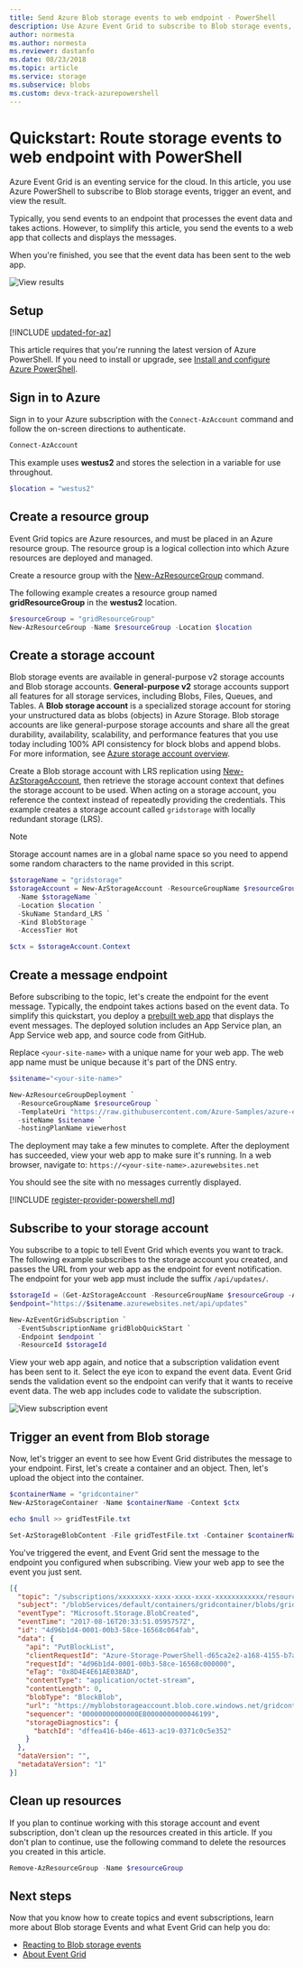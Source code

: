 ```yaml
---
title: Send Azure Blob storage events to web endpoint - PowerShell
description: Use Azure Event Grid to subscribe to Blob storage events, trigger an event, and view the result. Use Azure PowerShell to route storage events to a web endpoint.
author: normesta
ms.author: normesta
ms.reviewer: dastanfo
ms.date: 08/23/2018
ms.topic: article
ms.service: storage
ms.subservice: blobs 
ms.custom: devx-track-azurepowershell
---
```


# Quickstart: Route storage events to web endpoint with PowerShell

Azure Event Grid is an eventing service for the cloud. In this article, you use Azure PowerShell to subscribe to Blob storage events, trigger an event, and view the result.

Typically, you send events to an endpoint that processes the event data and takes actions. However, to simplify this article, you send the events to a web app that collects and displays the messages.

When you're finished, you see that the event data has been sent to the web app.

![View results](./media/storage-blob-event-quickstart-powershell/view-results.png)

## Setup

[!INCLUDE [updated-for-az](../../../includes/updated-for-az.md)]

This article requires that you're running the latest version of Azure PowerShell. If you need to install or upgrade, see [Install and configure Azure PowerShell](/powershell/azure/install-azure-powershell).

## Sign in to Azure

Sign in to your Azure subscription with the `Connect-AzAccount` command and follow the on-screen directions to authenticate.

```powershell
Connect-AzAccount
```

This example uses **westus2** and stores the selection in a variable for use throughout.

```powershell
$location = "westus2"
```

## Create a resource group

Event Grid topics are Azure resources, and must be placed in an Azure resource group. The resource group is a logical collection into which Azure resources are deployed and managed.

Create a resource group with the [New-AzResourceGroup](/powershell/module/az.resources/new-azresourcegroup) command.

The following example creates a resource group named **gridResourceGroup** in the **westus2** location.

```powershell
$resourceGroup = "gridResourceGroup"
New-AzResourceGroup -Name $resourceGroup -Location $location
```

## Create a storage account

Blob storage events are available in general-purpose v2 storage accounts and Blob storage accounts. **General-purpose v2** storage accounts  support all features for all storage services, including Blobs, Files, Queues, and Tables. A **Blob storage account** is a specialized storage account for storing your unstructured data as blobs (objects) in Azure Storage. Blob storage accounts are like general-purpose storage accounts and share all the great durability, availability, scalability, and performance features that you use today including 100% API consistency for block blobs and append blobs. For more information, see [Azure storage account overview](../common/storage-account-overview.md).

Create a Blob storage account with LRS replication using [New-AzStorageAccount](/powershell/module/az.storage/New-azStorageAccount), then retrieve the storage account context that defines the storage account to be used. When acting on a storage account, you reference the context instead of repeatedly providing the credentials. This example creates a storage account called `gridstorage` with locally redundant storage (LRS).

> [!NOTE]
> Storage account names are in a global name space so you need to append some random characters to the name provided in this script.

```powershell
$storageName = "gridstorage"
$storageAccount = New-AzStorageAccount -ResourceGroupName $resourceGroup `
  -Name $storageName `
  -Location $location `
  -SkuName Standard_LRS `
  -Kind BlobStorage `
  -AccessTier Hot

$ctx = $storageAccount.Context
```

## Create a message endpoint

Before subscribing to the topic, let's create the endpoint for the event message. Typically, the endpoint takes actions based on the event data. To simplify this quickstart, you deploy a [prebuilt web app](https://github.com/Azure-Samples/azure-event-grid-viewer) that displays the event messages. The deployed solution includes an App Service plan, an App Service web app, and source code from GitHub.

Replace `<your-site-name>` with a unique name for your web app. The web app name must be unique because it's part of the DNS entry.

```powershell
$sitename="<your-site-name>"

New-AzResourceGroupDeployment `
  -ResourceGroupName $resourceGroup `
  -TemplateUri "https://raw.githubusercontent.com/Azure-Samples/azure-event-grid-viewer/master/azuredeploy.json" `
  -siteName $sitename `
  -hostingPlanName viewerhost
```

The deployment may take a few minutes to complete. After the deployment has succeeded, view your web app to make sure it's running. In a web browser, navigate to: `https://<your-site-name>.azurewebsites.net`

You should see the site with no messages currently displayed.

[!INCLUDE [register-provider-powershell.md](../../event-grid/includes/register-provider-powershell.md)]

## Subscribe to your storage account

You subscribe to a topic to tell Event Grid which events you want to track. The following example subscribes to the storage account you created, and passes the URL from your web app as the endpoint for event notification. The endpoint for your web app must include the suffix `/api/updates/`.

```powershell
$storageId = (Get-AzStorageAccount -ResourceGroupName $resourceGroup -AccountName $storageName).Id
$endpoint="https://$sitename.azurewebsites.net/api/updates"

New-AzEventGridSubscription `
  -EventSubscriptionName gridBlobQuickStart `
  -Endpoint $endpoint `
  -ResourceId $storageId
```

View your web app again, and notice that a subscription validation event has been sent to it. Select the eye icon to expand the event data. Event Grid sends the validation event so the endpoint can verify that it wants to receive event data. The web app includes code to validate the subscription.

![View subscription event](./media/storage-blob-event-quickstart-powershell/view-subscription-event.png)

## Trigger an event from Blob storage

Now, let's trigger an event to see how Event Grid distributes the message to your endpoint. First, let's create a container and an object. Then, let's upload the object into the container.

```powershell
$containerName = "gridcontainer"
New-AzStorageContainer -Name $containerName -Context $ctx

echo $null >> gridTestFile.txt

Set-AzStorageBlobContent -File gridTestFile.txt -Container $containerName -Context $ctx -Blob gridTestFile.txt
```

You've triggered the event, and Event Grid sent the message to the endpoint you configured when subscribing. View your web app to see the event you just sent.

```json
[{
  "topic": "/subscriptions/xxxxxxxx-xxxx-xxxx-xxxx-xxxxxxxxxxxx/resourceGroups/myrg/providers/Microsoft.Storage/storageAccounts/myblobstorageaccount",
  "subject": "/blobServices/default/containers/gridcontainer/blobs/gridTestFile.txt",
  "eventType": "Microsoft.Storage.BlobCreated",
  "eventTime": "2017-08-16T20:33:51.0595757Z",
  "id": "4d96b1d4-0001-00b3-58ce-16568c064fab",
  "data": {
    "api": "PutBlockList",
    "clientRequestId": "Azure-Storage-PowerShell-d65ca2e2-a168-4155-b7a4-2c925c18902f",
    "requestId": "4d96b1d4-0001-00b3-58ce-16568c000000",
    "eTag": "0x8D4E4E61AE038AD",
    "contentType": "application/octet-stream",
    "contentLength": 0,
    "blobType": "BlockBlob",
    "url": "https://myblobstorageaccount.blob.core.windows.net/gridcontainer/gridTestFile.txt",
    "sequencer": "00000000000000EB0000000000046199",
    "storageDiagnostics": {
      "batchId": "dffea416-b46e-4613-ac19-0371c0c5e352"
    }
  },
  "dataVersion": "",
  "metadataVersion": "1"
}]

```

## Clean up resources

If you plan to continue working with this storage account and event subscription, don't clean up the resources created in this article. If you don't plan to continue, use the following command to delete the resources you created in this article.

```powershell
Remove-AzResourceGroup -Name $resourceGroup
```

## Next steps

Now that you know how to create topics and event subscriptions, learn more about Blob storage Events and what Event Grid can help you do:

- [Reacting to Blob storage events](storage-blob-event-overview.md)
- [About Event Grid](../../event-grid/overview.md)
